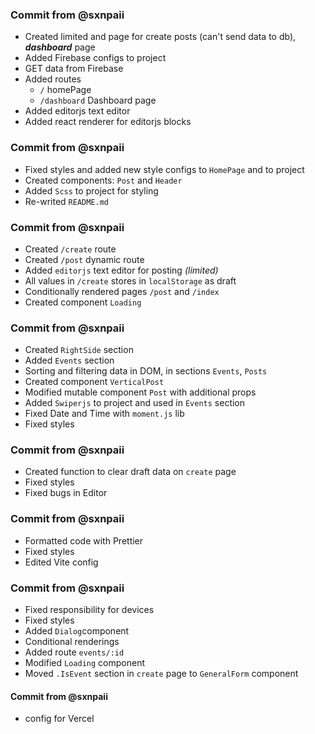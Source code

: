 ### Commit from @sxnpaii

- Created limited and page for create posts (can't send data to db), **_dashboard_** page
- Added Firebase configs to project
- GET data from Firebase
- Added routes
  - `/` homePage
  - `/dashboard` Dashboard page
- Added editorjs text editor
- Added react renderer for editorjs blocks

### Commit from @sxnpaii

- Fixed styles and added new style configs to `HomePage` and to project
- Created components: `Post` and `Header`
- Added `Scss` to project for styling
- Re-writed `README.md`

### Commit from @sxnpaii

- Created `/create` route
- Created `/post` dynamic route
- Added `editorjs` text editor for posting _(limited)_
- All values in `/create` stores in `localStorage` as draft
- Conditionally rendered pages `/post` and `/index`
- Created component `Loading`

### Commit from @sxnpaii

- Created `RightSide` section
- Added `Events` section
- Sorting and filtering data in DOM, in sections `Events`, `Posts`
- Created component `VerticalPost`
- Modified mutable component `Post` with additional props
- Added `Swiperjs` to project and used in `Events` section
- Fixed Date and Time with `moment.js` lib
- Fixed styles

### Commit from @sxnpaii

- Created function to clear draft data on `create` page
- Fixed styles
- Fixed bugs in Editor

### Commit from @sxnpaii

- Formatted code with Prettier
- Fixed styles
- Edited Vite config

### Commit from @sxnpaii

- Fixed responsibility for devices
- Fixed styles
- Added `Dialog`component
- Conditional renderings
- Added route `events/:id`
- Modified `Loading` component
- Moved `.IsEvent` section in `create` page to `GeneralForm` component

#### Commit from @sxnpaii

- config for Vercel